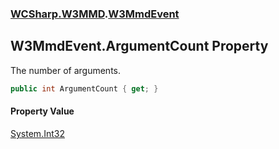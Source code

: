 ### [WCSharp.W3MMD](WCSharp.W3MMD.md 'WCSharp.W3MMD').[W3MmdEvent](WCSharp.W3MMD.W3MmdEvent.md 'WCSharp.W3MMD.W3MmdEvent')

## W3MmdEvent.ArgumentCount Property

The number of arguments.

```csharp
public int ArgumentCount { get; }
```

#### Property Value
[System.Int32](https://docs.microsoft.com/en-us/dotnet/api/System.Int32 'System.Int32')